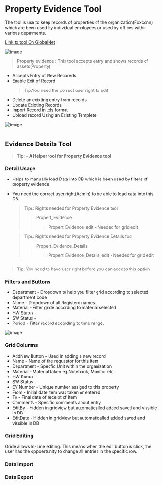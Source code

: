 # Property Evidence Tool
<p>The tool is use to keep records of properties of the organization(Foxconn) which are been used by individual employees or used by offices within various depatments.

[Link to tool On GlobalNet](https://globalnet.cz.foxconn.com/en-GB/Home/Login "Link to the Tool on Production")
<p/>

![image](C:/Users/ffebiri/Desktop/ui22.png "Location on Global Net")

> Property evidence : This tool accepts entry and shows records of assets(Property) 

 * Accepts Entry of New Recoreds.
 * Enable Edit of Record
    >Tip:You need the correct user right to edit
 * Delete an exixting entry from records
 * Update Exixting Records
 * Import Record in .xls format
 * Upload record Using an Existing Templete.
  
![image](C:/Users/ffebiri/Desktop/1.png "UI of Property Evidence Tool")

```

```
## Evidence Details Tool
> Tip: - **A Helper tool for Property Evidence tool**

### Detail Usage
* Helps to manually load Data into DB which is been used by filters of  property evidence
* You need the correct user right(Admin) to be able to load data into this DB.
   >Tips: Rights needed for Property Evidence tool  
   >> Propert_Evidence 
   >>> Propert_Evidence_edit - Needed for grid edit

   >Tips: Rights needed for Property Evidence Details tool  
   >> Propert_Evidence_Details
   >>> Propert_Evidence_Details_edit - Needed for grid edit
```

```
> Tip: You need to have user right before you can access this option

### Filters and Buttons 
 * Department - Dropdown to help you filter grid according to selected department code
 * Name - Dropdown of all Registerd names.
 * Material - Filter gride according to material selected
 * HW Status -
 * SW Status - 
 * Period - Filter record according to time range.

![image](C:/Users/ffebiri/Desktop/ui.png "Grid Display")

### Grid Columns
* AddNew Button - Used in adding a new record
* Name - Name of the requestor for this item
* Department - Specfic Unit within the organization
* Material - Material taken eg.Notebook, Monitor etc
* HW Status - 
* SW Status - 
* EV Number - Unique number assiged to this property
* From - Initial date item was taken or entered
* To - Final date of receipt of Item
* Comments - Specific comments about entry
* EditBy - Hidden in gridview but automaticalled added saved and vissible in DB
* EditDate - Hidden in gridview but automaticalled added saved and vissible in DB
  
### Grid Editing
<p>
Gride allows In-Line editing. This means when the edit button is click, the user has the oppoertunity to change all entries in the specific row. 
<p/>

### Data Import 
<p>


<p/>

### Data Export 
<p>


<p/>
